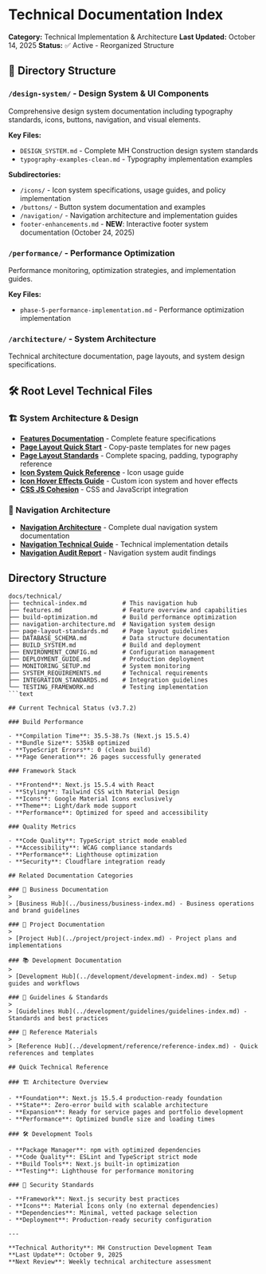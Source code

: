 # Technical Documentation Index

**Category:** Technical Implementation & Architecture
**Last Updated:** October 14, 2025
**Status:** ✅ Active - Reorganized Structure

## 📂 Directory Structure

### `/design-system/` - Design System & UI Components

Comprehensive design system documentation including typography standards, icons, buttons, navigation, and visual elements.

**Key Files:**

- `DESIGN_SYSTEM.md` - Complete MH Construction design system standards
- `typography-examples-clean.md` - Typography implementation examples

**Subdirectories:**

- `/icons/` - Icon system specifications, usage guides, and policy implementation
- `/buttons/` - Button system documentation and examples
- `/navigation/` - Navigation architecture and implementation guides
- `footer-enhancements.md` - **NEW**: Interactive footer system documentation (October 24, 2025)

### `/performance/` - Performance Optimization

Performance monitoring, optimization strategies, and implementation guides.

**Key Files:**

- `phase-5-performance-implementation.md` - Performance optimization implementation

### `/architecture/` - System Architecture

Technical architecture documentation, page layouts, and system design specifications.

## 🛠️ Root Level Technical Files

### 🏗️ System Architecture & Design

- [**Features Documentation**](./features.md) - Complete feature specifications
- [**Page Layout Quick Start**](./page-layout-quick-start.md) - Copy-paste templates for new pages
- [**Page Layout Standards**](./page-layout-standards.md) - Complete spacing, padding, typography reference
- [**Icon System Quick Reference**](./icon-system-quick-reference.md) - Icon usage guide
- [**Icon Hover Effects Guide**](./icon-hover-effects-guide.md) - Custom icon system and hover effects
- [**CSS JS Cohesion**](./css-js-cohesion.md) - CSS and JavaScript integration

### 🧭 Navigation Architecture

- [**Navigation Architecture**](./navigation-architecture.md) - Complete dual navigation system documentation
- [**Navigation Technical Guide**](./navigation-technical-guide.md) - Technical implementation details
- [**Navigation Audit Report**](./navigation-audit-report.md) - Navigation system audit findings

## Directory Structure

````text
docs/technical/
├── technical-index.md          # This navigation hub
├── features.md                 # Feature overview and capabilities
├── build-optimization.md       # Build performance optimization
├── navigation-architecture.md  # Navigation system design
├── page-layout-standards.md    # Page layout guidelines
├── DATABASE_SCHEMA.md          # Data structure documentation
├── BUILD_SYSTEM.md             # Build and deployment
├── ENVIRONMENT_CONFIG.md       # Configuration management
├── DEPLOYMENT_GUIDE.md         # Production deployment
├── MONITORING_SETUP.md         # System monitoring
├── SYSTEM_REQUIREMENTS.md      # Technical requirements
├── INTEGRATION_STANDARDS.md    # Integration guidelines
└── TESTING_FRAMEWORK.md        # Testing implementation
```text

## Current Technical Status (v3.7.2)

### Build Performance

- **Compilation Time**: 35.5-38.7s (Next.js 15.5.4)
- **Bundle Size**: 535kB optimized
- **TypeScript Errors**: 0 (clean build)
- **Page Generation**: 26 pages successfully generated

### Framework Stack

- **Frontend**: Next.js 15.5.4 with React
- **Styling**: Tailwind CSS with Material Design
- **Icons**: Google Material Icons exclusively
- **Theme**: Light/dark mode support
- **Performance**: Optimized for speed and accessibility

### Quality Metrics

- **Code Quality**: TypeScript strict mode enabled
- **Accessibility**: WCAG compliance standards
- **Performance**: Lighthouse optimization
- **Security**: Cloudflare integration ready

## Related Documentation Categories

### 🏢 Business Documentation
>
> [Business Hub](../business/business-index.md) - Business operations and brand guidelines

### 📝 Project Documentation
>
> [Project Hub](../project/project-index.md) - Project plans and implementations

### 📚 Development Documentation
>
> [Development Hub](../development/development-index.md) - Setup guides and workflows

### 📖 Guidelines & Standards
>
> [Guidelines Hub](../development/guidelines/guidelines-index.md) - Standards and best practices

### 📑 Reference Materials
>
> [Reference Hub](../development/reference/reference-index.md) - Quick references and templates

## Quick Technical Reference

### 🏗️ Architecture Overview

- **Foundation**: Next.js 15.5.4 production-ready foundation
- **State**: Zero-error build with scalable architecture
- **Expansion**: Ready for service pages and portfolio development
- **Performance**: Optimized bundle size and loading times

### 🛠️ Development Tools

- **Package Manager**: npm with optimized dependencies
- **Code Quality**: ESLint and TypeScript strict mode
- **Build Tools**: Next.js built-in optimization
- **Testing**: Lighthouse for performance monitoring

### 🔐 Security Standards

- **Framework**: Next.js security best practices
- **Icons**: Material Icons only (no external dependencies)
- **Dependencies**: Minimal, vetted package selection
- **Deployment**: Production-ready security configuration

---

**Technical Authority**: MH Construction Development Team
**Last Update**: October 9, 2025
**Next Review**: Weekly technical architecture assessment
````
